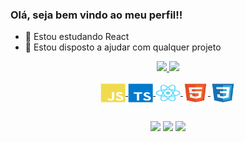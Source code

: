 ### Olá, seja bem vindo ao meu perfil!!

- 🌱 Estou estudando React
- 🤝 Estou disposto a ajudar com qualquer projeto

<div align="center">
  <a href="https://github.com/diovaneMz">
  <img height="180em" src="https://github-readme-stats-virid-chi.vercel.app/api?username=diovaneMz&show_icons=true&theme=dracula&include_all_commits=true&count_private=true"/>
  <img height="180em" src="https://github-readme-stats-virid-chi.vercel.app/api/top-langs/?username=diovaneMz&layout=compact&langs_count=7&theme=dracula"/>
</div>
<div style="display: inline_block" align="center" ><br>
  <img 
       align="center" 
       alt="Diovane-Js" 
       height="30" 
       width="40" 
       src="https://raw.githubusercontent.com/devicons/devicon/master/icons/javascript/javascript-plain.svg">
  <img 
       align="center" 
       alt="Diovane-Ts" 
       height="30" 
       width="40" 
       src="https://raw.githubusercontent.com/devicons/devicon/master/icons/typescript/typescript-plain.svg">
  <img 
       align="center" 
       alt="Diovane-React" 
       height="30" width="40" 
       src="https://raw.githubusercontent.com/devicons/devicon/master/icons/react/react-original.svg">
  <img 
       align="center" 
       alt="Diovane-HTML" 
       height="30" 
       width="40"
       src="https://raw.githubusercontent.com/devicons/devicon/master/icons/html5/html5-original.svg">
  <img
       align="center" 
       alt="Diovane-CSS" 
       height="30" 
       width="40" 
       src="https://raw.githubusercontent.com/devicons/devicon/master/icons/css3/css3-original.svg">
</div>
  
  ##

<div align="center" >
  <a href="mailto:diovanemarcelinoazevedo@gmail.com" target="_blank"><img src="https://img.shields.io/badge/Gmail-D14836?style=for-the-badge&logo=gmail&logoColor=white" target="_blank"></a>
  <a href="https://discord.gg/wagxzStdcR" target="_blank"><img src="https://img.shields.io/badge/Discord-7289DA?style=for-the-badge&logo=discord&logoColor=white" target="_blank"></a>
  <a href="https://discord.gg/wagxzStdcR" target="_blank"><img src="https://img.shields.io/badge/Instagram-E4405F?style=for-the-badge&logo=instagram&logoColor=white" target="_blank"></a>
  
<!--    ![Snake animation](https://github.com/diovaneMz/diovaneMz/blob/output/github-contribution-grid-snake.svg) -->
</div>


<!--
**diovaneMz/diovaneMz** is a ✨ _special_ ✨ repository because its `README.md` (this file) appears on your GitHub profile.

Here are some ideas to get you started:

- 🔭 I’m currently working on ...
- 🌱 I’m currently learning ...
- 👯 I’m looking to collaborate on ...
- 🤔 I’m looking for help with ...
- 💬 Ask me about ...
- 📫 How to reach me: ...
- 😄 Pronouns: ...
- ⚡ Fun fact: ...
-->

